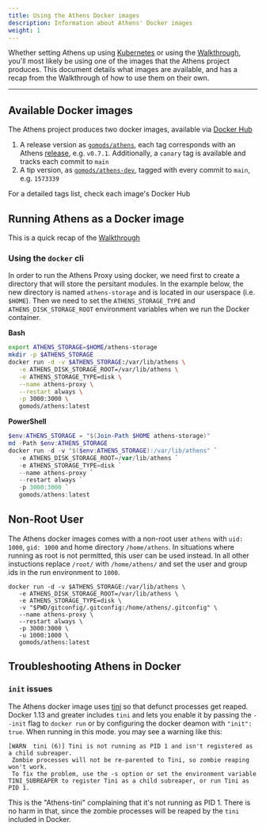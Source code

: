 ```yaml
---
title: Using the Athens Docker images
description: Information about Athens' Docker images
weight: 1
---
```


Whether setting Athens up using [Kubernetes](/install/install-on-kubernetes/) or using the [Walkthrough](/Walkthrough), you'll most likely be using one of the images that the Athens project produces. This document details what images are available, and has a recap from the Walkthrough of how to use them on their own.

---

## Available Docker images

The Athens project produces two docker images, available via [Docker Hub](https://hub.docker.com/) 

1. A release version as [`gomods/athens`](https://hub.docker.com/r/gomods/athens), each tag corresponds with an Athens [release](https://github.com/gomods/athens/releases), e.g. `v0.7.1`. Additionally, a `canary` tag is available and tracks each commit to `main`
2. A tip version, as [`gomods/athens-dev`](https://hub.docker.com/r/gomods/athens-dev), tagged with every commit to `main`, e.g. `1573339`

For a detailed tags list, check each image's Docker Hub

## Running Athens as a Docker image

This is a quick recap of the [Walkthrough](/walkthrough)

### Using the `docker` cli

In order to run the Athens Proxy using docker, we need first to create a directory that will store the persitant modules.
In the example below, the new directory is named `athens-storage` and is located in our userspace (i.e. `$HOME`). 
Then we need to set the `ATHENS_STORAGE_TYPE` and `ATHENS_DISK_STORAGE_ROOT` environment variables when we run the Docker container.

**Bash**
```bash
export ATHENS_STORAGE=$HOME/athens-storage
mkdir -p $ATHENS_STORAGE
docker run -d -v $ATHENS_STORAGE:/var/lib/athens \
   -e ATHENS_DISK_STORAGE_ROOT=/var/lib/athens \
   -e ATHENS_STORAGE_TYPE=disk \
   --name athens-proxy \
   --restart always \
   -p 3000:3000 \
   gomods/athens:latest
```

**PowerShell**
```PowerShell
$env:ATHENS_STORAGE = "$(Join-Path $HOME athens-storage)"
md -Path $env:ATHENS_STORAGE
docker run -d -v "$($env:ATHENS_STORAGE):/var/lib/athens" `
   -e ATHENS_DISK_STORAGE_ROOT=/var/lib/athens `
   -e ATHENS_STORAGE_TYPE=disk `
   --name athens-proxy `
   --restart always `
   -p 3000:3000 `
   gomods/athens:latest
```

## Non-Root User

The Athens docker images comes with a non-root user `athens` with `uid: 1000`, `gid: 1000` and home directory `/home/athens`.
In situations where running as root is not permitted, this user can be used instead. In all other instuctions
replace `/root/` with `/home/athens/` and set the user and group ids in the run environment to `1000`.

```shell
docker run -d -v $ATHENS_STORAGE:/var/lib/athens \
   -e ATHENS_DISK_STORAGE_ROOT=/var/lib/athens \
   -e ATHENS_STORAGE_TYPE=disk \
   -v "$PWD/gitconfig/.gitconfig:/home/athens/.gitconfig" \
   --name athens-proxy \
   --restart always \
   -p 3000:3000 \
   -u 1000:1000 \
   gomods/athens:latest
```

## Troubleshooting Athens in Docker

### `init` issues

The Athens docker image uses [tini](https://github.com/krallin/tini) so that defunct processes get reaped.
Docker 1.13 and greater includes `tini` and lets you enable it by passing the `--init` flag to `docker run` or by configuring the docker deamon with `"init": true`. When running in this mode. you may see a warning like this:

```console
[WARN  tini (6)] Tini is not running as PID 1 and isn't registered as a child subreaper.
 Zombie processes will not be re-parented to Tini, so zombie reaping won't work.
 To fix the problem, use the -s option or set the environment variable TINI_SUBREAPER to register Tini as a child subreaper, or run Tini as PID 1.
```
This is the "Athens-tini" complaining that it's not running as PID 1.
There is no harm in that, since the zombie processes will be reaped by the `tini` included in Docker.

